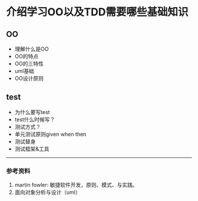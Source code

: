 # 介绍学习OO以及TDD需要哪些基础知识

## OO

* 理解什么是OO
* OO的特点
* OO的三特性
* uml基础
* OO设计原则


## test

* 为什么要写test
* test什么时候写？
* 测试方式？
* 单元测试原则given when then
* 测试替身
* 测试框架&工具


---

### 参考资料

1. martin fowler: 敏捷软件开发，原则、模式、与实践。
2. 面向对象分析与设计（uml）
